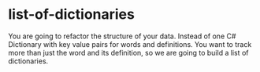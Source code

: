 # list-of-dictionaries
You are going to refactor the structure of your data. Instead of one C# Dictionary with key value pairs for words and definitions. You want to track more than just the word and its definition, so we are going to build a list of dictionaries.
